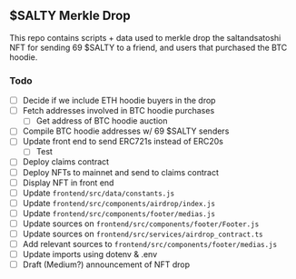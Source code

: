 ## $SALTY Merkle Drop

This repo contains scripts + data used to merkle drop the saltandsatoshi NFT for sending 69 $SALTY to a friend, and users that purchased the BTC hoodie.

### Todo
* [ ] Decide if we include ETH hoodie buyers in the drop
* [ ] Fetch addresses involved in BTC hoodie purchases
    * [ ] Get address of BTC hoodie auction
* [ ] Compile BTC hoodie addresses w/ 69 $SALTY senders
* [ ] Update front end to send ERC721s instead of ERC20s
    * [ ] Test
* [ ] Deploy claims contract
* [ ] Deploy NFTs to mainnet and send to claims contract
* [ ] Display NFT in front end
* [ ] Update `frontend/src/data/constants.js`
* [ ] Update `frontend/src/components/airdrop/index.js`
* [ ] Update `frontend/src/components/footer/medias.js`
* [ ] Update sources on `frontend/src/components/footer/Footer.js`
* [ ] Update sources on `frontend/src/services/airdrop_contract.ts`
* [ ] Add relevant sources to `frontend/src/components/footer/medias.js`
* [ ] Update imports using dotenv & .env
* [ ] Draft (Medium?) announcement of NFT drop